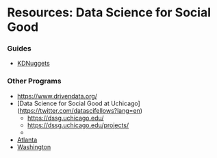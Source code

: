 # Resources: Data Science for Social Good

### Guides
- [KDNuggets](http://www.kdnuggets.com/2015/07/guide-data-science-good.html)

### Other Programs
- https://www.drivendata.org/
- [Data Science for Social Good at Uchicago] (https://twitter.com/datascifellows?lang=en)
  - https://dssg.uchicago.edu/
  - https://dssg.uchicago.edu/projects/
  - 
- [Atlanta](http://dssg-atl.io/)
- [Washington](http://escience.washington.edu/get-involved/incubator-programs/data-science-for-social-good/)
